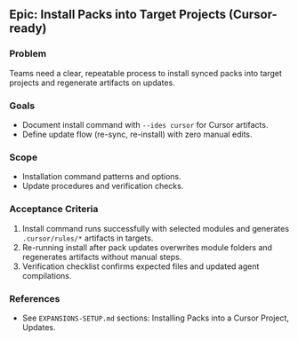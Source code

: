 ## Epic: Install Packs into Target Projects (Cursor-ready)

### Problem
Teams need a clear, repeatable process to install synced packs into target projects and regenerate artifacts on updates.

### Goals
- Document install command with `--ides cursor` for Cursor artifacts.
- Define update flow (re-sync, re-install) with zero manual edits.

### Scope
- Installation command patterns and options.
- Update procedures and verification checks.

### Acceptance Criteria
1. Install command runs successfully with selected modules and generates `.cursor/rules/*` artifacts in targets.
2. Re-running install after pack updates overwrites module folders and regenerates artifacts without manual steps.
3. Verification checklist confirms expected files and updated agent compilations.

### References
- See `EXPANSIONS-SETUP.md` sections: Installing Packs into a Cursor Project, Updates.


